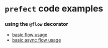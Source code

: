# `prefect` code examples

### using the `@flow` decorator
- [basic flow usage](examples/flows/basic.py)
- [basic async flow usage](examples/flows/async_basic.py)